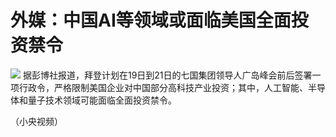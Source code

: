 # 外媒：中国AI等领域或面临美国全面投资禁令

![](https://inews.gtimg.com/om_bt/OOsNL118kMQCxi_1kcDIXWwQruwnA6CAS2N_yDZzam9gwAA/1000)
据彭博社报道，拜登计划在19日到21日的七国集团领导人广岛峰会前后签署一项行政令，严格限制美国企业对中国部分高科技产业投资；其中，人工智能、半导体和量子技术领域可能面临全面投资禁令。

（小央视频）

